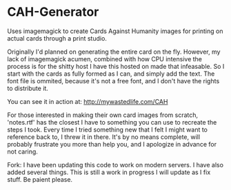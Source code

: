 CAH-Generator
=============

Uses imagemagick to create Cards Against Humanity images for printing on actual cards through a print studio.

Originally I'd planned on generating the entire card on the fly. However, my lack of imagemagick acumen, combined with how CPU intensive the process is for the shitty host I have this hosted on made that infeasable. So I start with the cards as fully formed as I can, and simply add the text. The font file is ommited, because it's not a free font, and I don't have the rights to distribute it.

You can see it in action at:
http://mywastedlife.com/CAH

For those interested in making their own card images from scratch, 'notes.rtf' has the closest I have to something you can use to recreate the steps I took. Every time I tried something new that I felt I might want to reference back to, I threw it in there. It's by no means complete, will probably frustrate you more than help you, and I apologize in advance for not caring.


Fork: I have been updating this code to work on modern servers. I have also added several things. This is still a work in progress I will update as I fix stuff. Be paient please.
